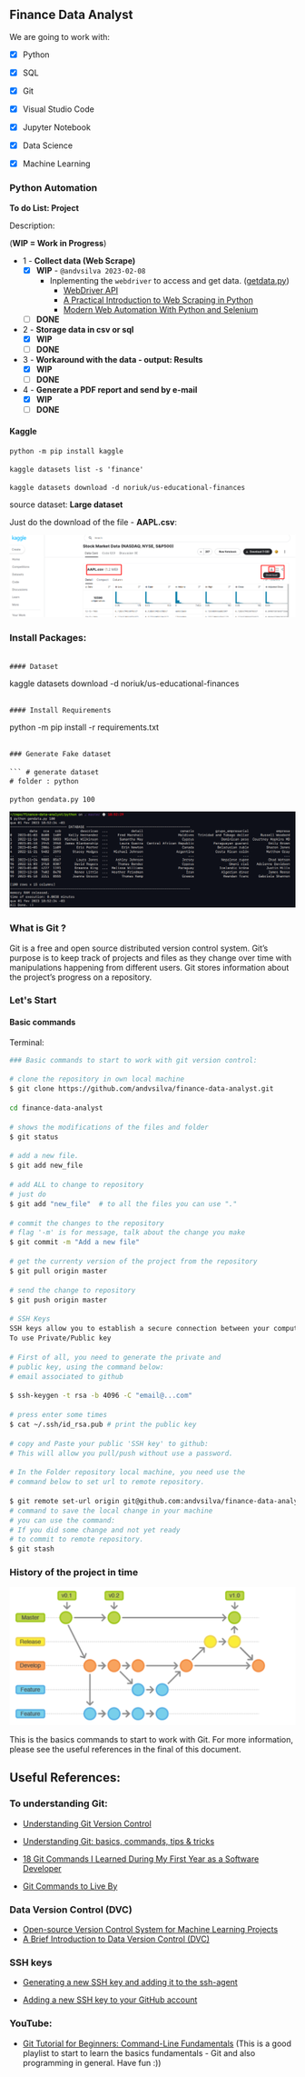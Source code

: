 ## Finance Data Analyst

We are going to work with:

- [x] Python
- [x] SQL
- [x] Git
- [x] Visual Studio Code
- [x] Jupyter Notebook
- [x] Data Science
- [x] Machine Learning


### Python Automation

**To do List: Project**

Description: 

(**WIP = Work in Progress**)
- 1 - **Collect data (Web Scrape)**
  - [x] **WIP** - ```@andvsilva 2023-02-08``` 
    - Inplementing the ```webdriver``` to access and get data. ([getdata.py](/python/getdata.py))
      - [WebDriver API](https://selenium-python.readthedocs.io/api.html#module-selenium.webdriver.chrome.webdriver)
      - [A Practical Introduction to Web Scraping in Python](https://realpython.com/python-web-scraping-practical-introduction/)
      - [Modern Web Automation With Python and Selenium](https://realpython.com/modern-web-automation-with-python-and-selenium/)
  - [ ] **DONE**
- 2 - **Storage data in csv or sql**
  - [x] **WIP**
  - [ ] **DONE**
- 3 - **Workaround with the data - output: Results**
  - [x] **WIP**
  - [ ] **DONE**
- 4 - **Generate a PDF report and send by e-mail**
  - [x] **WIP**
  - [ ] **DONE**

#### Kaggle

```
python -m pip install kaggle

kaggle datasets list -s 'finance'

kaggle datasets download -d noriuk/us-educational-finances
```


source dataset: [](https://www.kaggle.com/datasets/paultimothymooney/stock-market-data) **Large dataset**

Just do the download of the file - **AAPL.csv**:

![](/images/datasetAAPLdownload.png)

### Install Packages:

```pip install -r requirements.txt

#### Dataset

```
kaggle datasets download -d noriuk/us-educational-finances
```

#### Install Requirements

```
python -m pip install -r requirements.txt
```

### Generate Fake dataset

``` # generate dataset
# folder : python

python gendata.py 100
```

![](/images/generatefakedata.png)



### What is Git ?

Git is a free and open source distributed version control system. Git’s purpose is to keep track of projects and files as they change over time with manipulations happening from different users. Git stores information about the project’s progress on a repository.


### Let's Start

#### Basic commands

Terminal:
```Bash
### Basic commands to start to work with git version control:

# clone the repository in own local machine
$ git clone https://github.com/andvsilva/finance-data-analyst.git

cd finance-data-analyst

# shows the modifications of the files and folder
$ git status

# add a new file.
$ git add new_file

# add ALL to change to repository
# just do
$ git add "new_file"  # to all the files you can use "."

# commit the changes to the repository
# flag '-m' is for message, talk about the change you make
$ git commit -m "Add a new file"

# get the currenty version of the project from the repository
$ git pull origin master

# send the change to repository
$ git push origin master

# SSH Keys
SSH keys allow you to establish a secure connection between your computer and github.
To use Private/Public key

# First of all, you need to generate the private and
# public key, using the command below:
# email associated to github

$ ssh-keygen -t rsa -b 4096 -C "email@...com" 

# press enter some times
$ cat ~/.ssh/id_rsa.pub # print the public key

# copy and Paste your public 'SSH key' to github:
# This will allow you pull/push without use a password.

# In the Folder repository local machine, you need use the 
# command below to set url to remote repository.

$ git remote set-url origin git@github.com:andvsilva/finance-data-analyst.git
# command to save the local change in your machine
# you can use the command:
# If you did some change and not yet ready
# to commit to remote repository.
$ git stash
```

### History of the project in time

![](images/VCS.png)

This is the basics commands to start to work with Git. For more information, please see the useful references in the final of this document.


## Useful References:

### To understanding Git:
- [Understanding Git Version Control](https://medium.com/@friesamuel/understanding-git-version-control-f23a439554fe)

- [Understanding Git: basics, commands, tips & tricks](https://medium.com/faun/understanding-git-basics-commands-tips-tricks-da0c05db411f)

- [18 Git Commands I Learned During My First Year as a Software Developer](https://towardsdatascience.com/git-commands-cheat-sheet-software-developer-54f6aedc1c46)

- [Git Commands to Live By](https://medium.com/better-programming/git-commands-to-live-by-349ab1fe3139)

### Data Version Control (DVC)
- [Open-source Version Control System for Machine Learning Projects](https://dvc.org/)
- [A Brief Introduction to Data Version Control (DVC)](https://connate.medium.com/a-brief-introduction-to-data-version-control-dvc-82ec5ee76c2b)

### SSH keys

- [Generating a new SSH key and adding it to the ssh-agent](https://docs.github.com/en/github/authenticating-to-github/generating-a-new-ssh-key-and-adding-it-to-the-ssh-agent)

- [Adding a new SSH key to your GitHub account](https://docs.github.com/en/github/authenticating-to-github/adding-a-new-ssh-key-to-your-github-account)

### YouTube:
- [Git Tutorial for Beginners: Command-Line Fundamentals](https://www.youtube.com/watch?v=HVsySz-h9r4&list=PL-osiE80TeTuRUfjRe54Eea17-YfnOOAx&ab_channel=CoreySchafer) (This is a good playlist to start to learn the basics fundamentals - Git and also programming in general. Have fun :))
